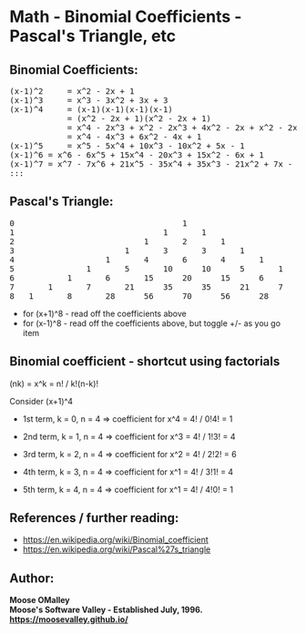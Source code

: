 # Math - Binomial Coefficients - Pascal's Triangle, etc

## Binomial Coefficients:
<pre>
(x-1)^2 	= x^2 - 2x + 1
(x-1)^3 	= x^3 - 3x^2 + 3x + 3
(x-1)^4 	= (x-1)(x-1)(x-1)(x-1)
			= (x^2 - 2x + 1)(x^2 - 2x + 1)
			= x^4 - 2x^3 + x^2 - 2x^3 + 4x^2 - 2x + x^2 - 2x + 1
			= x^4 - 4x^3 + 6x^2 - 4x + 1
(x-1)^5 	= x^5 - 5x^4 + 10x^3 - 10x^2 + 5x - 1
(x-1)^6	= x^6 - 6x^5 + 15x^4 - 20x^3 + 15x^2 - 6x + 1
(x-1)^7	= x^7 - 7x^6 + 21x^5 - 35x^4 + 35x^3 - 21x^2 + 7x - 1
:::
</pre>


## Pascal's Triangle:

<pre>
0									1
1								1		1
2							1		2		1
3						1		3		3		1
4					1		4		6		4		1
5				1		5		10		10		5		1
6			1		6		15		20		15		6		1
7		1		7		21		35		35		21		7		1
8	1		8		28		56		70		56		28		8		1
</pre>

* for (x+1)^8 - read off the coefficients above
* for (x-1)^8 - read off the coefficients above, but toggle +/- as you go item


## Binomial coefficient - shortcut using factorials

(nk) = x^k = n! / k!(n-k)!

Consider
	(x+1)^4

* 1st term, k = 0, n = 4
=> coefficient for x^4 = 4! / 0!4! = 1

* 2nd term, k = 1, n = 4
=> coefficient for x^3 = 4! / 1!3! = 4

* 3rd term, k = 2, n = 4
=> coefficient for x^2 = 4! / 2!2! = 6

* 4th term, k = 3, n = 4
=> coefficient for x^1 = 4! / 3!1! = 4

* 5th term, k = 4, n = 4
=> coefficient for x^1 = 4! / 4!0! = 1


## References / further reading:
* https://en.wikipedia.org/wiki/Binomial_coefficient
* https://en.wikipedia.org/wiki/Pascal%27s_triangle

## Author:
**Moose OMalley**
<br>**Moose's Software Valley - Established July, 1996.**
<br>**https://moosevalley.github.io/**
